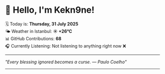 # 👋 Hello, I'm Kekn9ne!

🗓️ Today is: **Thursday, 31 July 2025**  
🌤️ Weather in Istanbul: **☀️   +26°C**  
📊 GitHub Contributions: **68**  
🎧 Currently Listening: Not listening to anything right now ❌

---

_"Every blessing ignored becomes a curse. — *Paulo Coelho*"_

---
